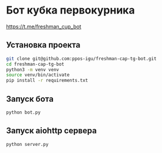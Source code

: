 # Бот кубка первокурника
https://t.me/freshman_cup_bot

## Установка проекта
```bash
git clone git@github.com:ppos-igu/freshman-cap-tg-bot.git
cd freshman-cap-tg-bot
python3 -m venv venv
source venv/bin/activate
pip install -r requirements.txt
```

## Запуск бота
```bash
python bot.py
```

## Запуск aiohttp сервера
```bash
python server.py
```
